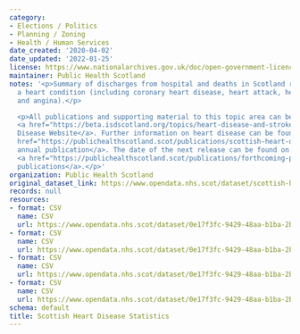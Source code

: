 ```yaml
---
category:
- Elections / Politics
- Planning / Zoning
- Health / Human Services
date_created: '2020-04-02'
date_updated: '2022-01-25'
license: https://www.nationalarchives.gov.uk/doc/open-government-licence/version/3/
maintainer: Public Health Scotland
notes: '<p>Summary of discharges from hospital and deaths in Scotland resulting from
  a heart condition (including coronary heart disease, heart attack, heart failure
  and angina).</p>

  <p>All publications and supporting material to this topic area can be found on the
  <a href="https://beta.isdscotland.org/topics/heart-disease-and-stroke/">PHS Heart
  Disease Website</a>. Further information on heart disease can be found in the <a
  href="https://publichealthscotland.scot/publications/scottish-heart-disease-statistics/">recent
  annual publication</a>. The date of the next release can be found on our list of
  <a href="https://publichealthscotland.scot/publications/forthcoming-publications/">forthcoming
  publications</a>.</p>'
organization: Public Health Scotland
original_dataset_link: https://www.opendata.nhs.scot/dataset/scottish-heart-disease-statistics
records: null
resources:
- format: CSV
  name: CSV
  url: https://www.opendata.nhs.scot/dataset/0e17f3fc-9429-48aa-b1ba-2b7e55688253/resource/748e2065-b447-4b75-99bd-f17f26f3eaef/download/hd_activitybyhbr.csv
- format: CSV
  name: CSV
  url: https://www.opendata.nhs.scot/dataset/0e17f3fc-9429-48aa-b1ba-2b7e55688253/resource/5379a655-d677-46cf-814d-bc0574ac59e4/download/hd_activitybyca.csv
- format: CSV
  name: CSV
  url: https://www.opendata.nhs.scot/dataset/0e17f3fc-9429-48aa-b1ba-2b7e55688253/resource/dc0512a8-eb49-43b9-84f1-17ef95365d57/download/hd_mortalitybyhbr.csv
- format: CSV
  name: CSV
  url: https://www.opendata.nhs.scot/dataset/0e17f3fc-9429-48aa-b1ba-2b7e55688253/resource/fc7b42f1-4de6-48dd-b640-613fb0aa427d/download/hd_mortalitybyca.csv
schema: default
title: Scottish Heart Disease Statistics
---
```

